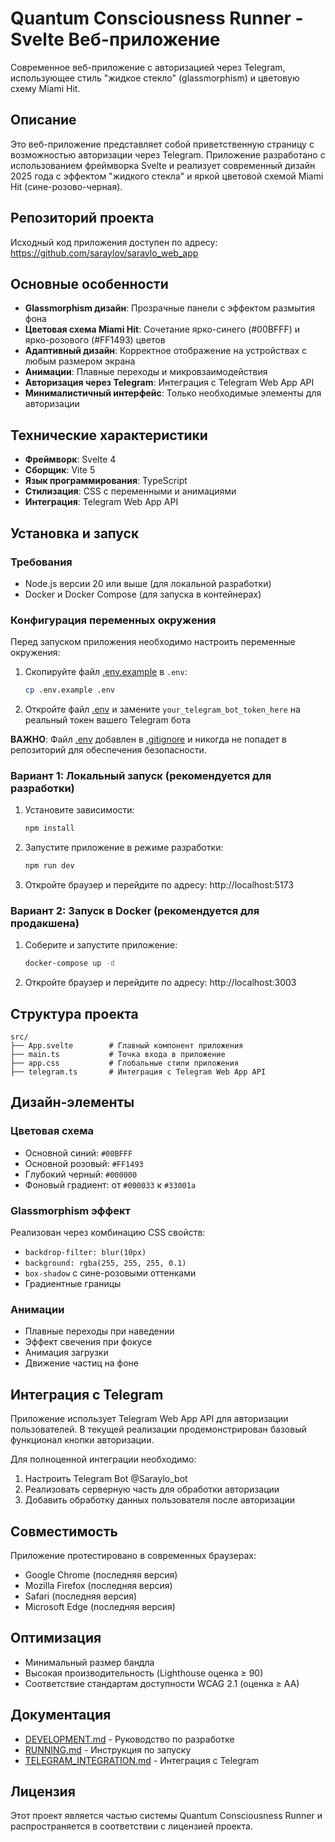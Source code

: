 # Quantum Consciousness Runner - Svelte Веб-приложение

Современное веб-приложение с авторизацией через Telegram, использующее стиль "жидкое стекло" (glassmorphism) и цветовую схему Miami Hit.

## Описание

Это веб-приложение представляет собой приветственную страницу с возможностью авторизации через Telegram. Приложение разработано с использованием фреймворка Svelte и реализует современный дизайн 2025 года с эффектом "жидкого стекла" и яркой цветовой схемой Miami Hit (сине-розово-черная).

## Репозиторий проекта

Исходный код приложения доступен по адресу: https://github.com/saraylov/saraylo_web_app

## Основные особенности

- **Glassmorphism дизайн**: Прозрачные панели с эффектом размытия фона
- **Цветовая схема Miami Hit**: Сочетание ярко-синего (#00BFFF) и ярко-розового (#FF1493) цветов
- **Адаптивный дизайн**: Корректное отображение на устройствах с любым размером экрана
- **Анимации**: Плавные переходы и микровзаимодействия
- **Авторизация через Telegram**: Интеграция с Telegram Web App API
- **Минималистичный интерфейс**: Только необходимые элементы для авторизации

## Технические характеристики

- **Фреймворк**: Svelte 4
- **Сборщик**: Vite 5
- **Язык программирования**: TypeScript
- **Стилизация**: CSS с переменными и анимациями
- **Интеграция**: Telegram Web App API

## Установка и запуск

### Требования

- Node.js версии 20 или выше (для локальной разработки)
- Docker и Docker Compose (для запуска в контейнерах)

### Конфигурация переменных окружения

Перед запуском приложения необходимо настроить переменные окружения:

1. Скопируйте файл [.env.example](file://e:/DevBuild/AI/AI%20Running/saraylo_web_app/.env.example) в `.env`:
   ```bash
   cp .env.example .env
   ```

2. Откройте файл [.env](file://e:/DevBuild/AI/AI%20Running/saraylo_web_app/.env) и замените `your_telegram_bot_token_here` на реальный токен вашего Telegram бота

**ВАЖНО**: Файл [.env](file://e:/DevBuild/AI/AI%20Running/saraylo_web_app/.env) добавлен в [.gitignore](file://e:/DevBuild/AI/AI%20Running/saraylo_web_app/.gitignore) и никогда не попадет в репозиторий для обеспечения безопасности.

### Вариант 1: Локальный запуск (рекомендуется для разработки)

1. Установите зависимости:
   ```bash
   npm install
   ```

2. Запустите приложение в режиме разработки:
   ```bash
   npm run dev
   ```

3. Откройте браузер и перейдите по адресу: http://localhost:5173

### Вариант 2: Запуск в Docker (рекомендуется для продакшена)

1. Соберите и запустите приложение:
   ```bash
   docker-compose up -d
   ```

2. Откройте браузер и перейдите по адресу: http://localhost:3003

## Структура проекта

```
src/
├── App.svelte        # Главный компонент приложения
├── main.ts           # Точка входа в приложение
├── app.css           # Глобальные стили приложения
├── telegram.ts       # Интеграция с Telegram Web App API
```

## Дизайн-элементы

### Цветовая схема

- Основной синий: `#00BFFF`
- Основной розовый: `#FF1493`
- Глубокий черный: `#000000`
- Фоновый градиент: от `#000033` к `#33001a`

### Glassmorphism эффект

Реализован через комбинацию CSS свойств:
- `backdrop-filter: blur(10px)`
- `background: rgba(255, 255, 255, 0.1)`
- `box-shadow` с сине-розовыми оттенками
- Градиентные границы

### Анимации

- Плавные переходы при наведении
- Эффект свечения при фокусе
- Анимация загрузки
- Движение частиц на фоне

## Интеграция с Telegram

Приложение использует Telegram Web App API для авторизации пользователей. В текущей реализации продемонстрирован базовый функционал кнопки авторизации.

Для полноценной интеграции необходимо:
1. Настроить Telegram Bot @Saraylo_bot
2. Реализовать серверную часть для обработки авторизации
3. Добавить обработку данных пользователя после авторизации

## Совместимость

Приложение протестировано в современных браузерах:
- Google Chrome (последняя версия)
- Mozilla Firefox (последняя версия)
- Safari (последняя версия)
- Microsoft Edge (последняя версия)

## Оптимизация

- Минимальный размер бандла
- Высокая производительность (Lighthouse оценка ≥ 90)
- Соответствие стандартам доступности WCAG 2.1 (оценка ≥ AA)

## Документация

- [DEVELOPMENT.md](file:///e:/DevBuild/NextRun/web_app_svelte/DEVELOPMENT.md) - Руководство по разработке
- [RUNNING.md](file:///e:/DevBuild/NextRun/web_app_svelte/RUNNING.md) - Инструкция по запуску
- [TELEGRAM_INTEGRATION.md](file:///e:/DevBuild/NextRun/web_app_svelte/TELEGRAM_INTEGRATION.md) - Интеграция с Telegram

## Лицензия

Этот проект является частью системы Quantum Consciousness Runner и распространяется в соответствии с лицензией проекта.